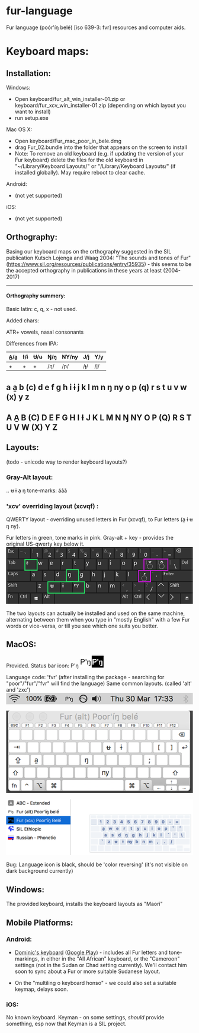 # fur-language
Fur language (poór'íŋ belé) [iso 639-3: fvr] resources and computer aids.


# Keyboard maps:

## Installation:

Windows:

* Open keyboard/fur_alt_win_installer-01.zip or keyboard/fur_xcv_win_installer-01.zip (depending on which layout you want to install)
* run setup.exe

Mac OS X:

* Open keyboard/Fur_mac_poor_in_bele.dmg
* drag Fur_02.bundle into the folder that appears on the screen to install
* Note: To remove an old keyboard (e.g. if updating the version of your Fur keyboard) delete the files for the old keyboard in "~/Library/Keyboard Layouts/" or "/Library/Keyboard Layouts/" (if installed globally). May require reboot to clear cache.

Android:

* (not yet supported)

iOS:

* (not yet supported)


## Orthography:
Basing our keyboard maps on the orthography suggested in the SIL publication Kutsch Lojenga and Waag 2004: "The sounds and tones of Fur"
(https://www.sil.org/resources/publications/entry/35935) - this seems to be the accepted orthography in publications in these years at least (2004-2017)

----
#### Orthography summery:

Basic latin: c, q, x - not used.

Added chars:

ATR+ vowels, nasal consonants

Differences from IPA:

|A̲/a̱|Ɨ/ɨ|Ʉ/ʉ|Ŋ/ŋ|NY/ny|J/j|Y/y|
|-|-|-|-|-|-|-|
|+|+|+|/ŋ/|/ɲ/|/ɟ/|/j/|

a a̱ b (c) d e f g h i ɨ j k l m n ŋ ny o p (q) r s t u v w (x) y z
-------
A A̱ B (C) D E F G H I Ɨ J K L M N Ŋ NY O P (Q) R S T U V W (X) Y Z
-------


## Layouts:
(todo - unicode way to render keyboard layouts?)
### Gray-Alt layout:
..
ʉ ɨ a̱ ŋ
tone-marks: áâǎ
### 'xcv' overriding layout (xcvqf) :
QWERTY layout - overriding unused letters in Fur (xcvqf), to Fur letters (a̱ ɨ ʉ ŋ ny).

Fur letters in green, tone marks in pink. Gray-alt + key - provides the original US-qwerty key below it.
![image of lowercase keymap](./img/kbd_zxc_01.png)

The two layouts can actually be installed and used on the same machine, alternating between them when you type in "mostly English" with a few Fur words or vice-versa, or till you see which one suits you better.


## MacOS:
Provided.
Status bar icon: P'ŋ
![image icon with transparent bg ](./img/Pn.png)![dark](./img/Pn_x.png)

 Language code: 'fvr' (after installing the package - searching for "poor"/"fur"/"fvr" will find the language) Same common layouts. (called 'alt' and 'zxc')
![image of mac status bar with P'ŋ icon](./img/fur_mac_02.png)

![image of alt-state keymap](./img/fur_mac_03.png)

![image of alt-state keymap](./img/fur_mac_01.png)

Bug: Language icon is black, should be 'color reversing' (it's not visible on dark background currently)

## Windows:
The provided keyboard, installs the keyboard layouts as "Maori"

## Mobile Platforms:

### Android:

* [Dominic's keyboard](http://dominicweb.eu/en/dictionaries/african-keyboard/) ([Google Play](https://play.google.com/store/apps/details?id=eu.dominicweb.africankeyboard)) - includes all Fur letters and tone-markings, in either in the "All African" keyboard, or the "Cameroon" settings (not in the Sudan or Chad setting currently). We'll contact him soon to sync about a Fur or more suitable Sudanese layout.

* On the "multiling o keyboard honso" - we could also set a suitable keymap, delays soon.

### iOS:
No known keyboard.
Keyman - on some settings, _should_ provide something, esp now that Keyman is a SIL project.
